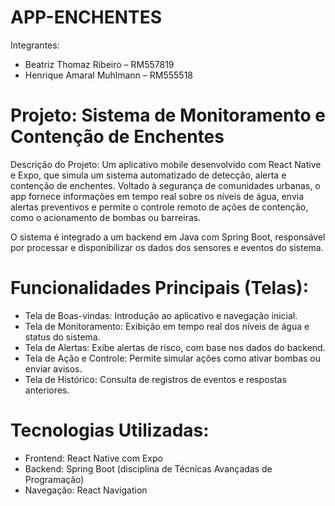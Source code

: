 # APP-ENCHENTES
Integrantes:
- Beatriz Thomaz Ribeiro – RM557819
- Henrique Amaral Muhlmann – RM555518


# Projeto: Sistema de Monitoramento e Contenção de Enchentes
Descrição do Projeto:
Um aplicativo mobile desenvolvido com React Native e Expo, que simula um sistema automatizado de detecção, alerta e contenção de enchentes. Voltado à segurança de comunidades urbanas, o app fornece informações em tempo real sobre os níveis de água, envia alertas preventivos e permite o controle remoto de ações de contenção, como o acionamento de bombas ou barreiras.

O sistema é integrado a um backend em Java com Spring Boot, responsável por processar e disponibilizar os dados dos sensores e eventos do sistema.

# Funcionalidades Principais (Telas):
- Tela de Boas-vindas: Introdução ao aplicativo e navegação inicial.
- Tela de Monitoramento: Exibição em tempo real dos níveis de água e status do sistema.
- Tela de Alertas: Exibe alertas de risco, com base nos dados do backend.
- Tela de Ação e Controle: Permite simular ações como ativar bombas ou enviar avisos.
- Tela de Histórico: Consulta de registros de eventos e respostas anteriores.

# Tecnologias Utilizadas:
- Frontend: React Native com Expo
- Backend: Spring Boot (disciplina de Técnicas Avançadas de Programação)
- Navegação: React Navigation

